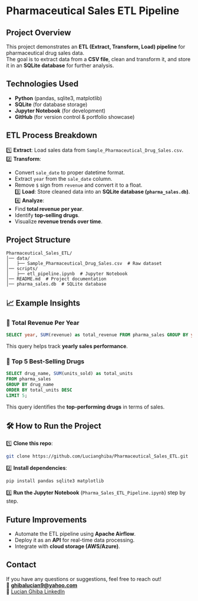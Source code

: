 #  Pharmaceutical Sales ETL Pipeline

##  Project Overview
This project demonstrates an **ETL (Extract, Transform, Load) pipeline** for pharmaceutical drug sales data.  
The goal is to extract data from a **CSV file**, clean and transform it, and store it in an **SQLite database** for further analysis.

##  Technologies Used
- **Python** (pandas, sqlite3, matplotlib)
- **SQLite** (for database storage)
- **Jupyter Notebook** (for development)
- **GitHub** (for version control & portfolio showcase)

##  ETL Process Breakdown
1️⃣ **Extract**: Load sales data from `Sample_Pharmaceutical_Drug_Sales.csv`.  
2️⃣ **Transform**:  
   - Convert `sale_date` to proper datetime format.  
   - Extract `year` from the `sale_date` column.  
   - Remove `$` sign from `revenue` and convert it to a float.  
3️⃣ **Load**: Store cleaned data into an **SQLite database (`pharma_sales.db`)**.  
4️⃣ **Analyze**:
   - Find **total revenue per year**.
   - Identify **top-selling drugs**.
   - Visualize **revenue trends over time**.

##  Project Structure
```
Pharmaceutical_Sales_ETL/
│── data/
│   ├── Sample_Pharmaceutical_Drug_Sales.csv  # Raw dataset
│── scripts/
│   ├── etl_pipeline.ipynb  # Jupyter Notebook
│── README.md  # Project documentation
│── pharma_sales.db  # SQLite database
```

## 📈 Example Insights
### 🔹 **Total Revenue Per Year**
```sql
SELECT year, SUM(revenue) as total_revenue FROM pharma_sales GROUP BY year;
```
 This query helps track **yearly sales performance**.

### 🔹 **Top 5 Best-Selling Drugs**
```sql
SELECT drug_name, SUM(units_sold) as total_units
FROM pharma_sales
GROUP BY drug_name
ORDER BY total_units DESC
LIMIT 5;
```
 This query identifies the **top-performing drugs** in terms of sales.


## 🛠 How to Run the Project
1️⃣ **Clone this repo**:
   ```sh
   git clone https://github.com/Lucianghiba/Pharmaceutical_Sales_ETL.git
   ```
2️⃣ **Install dependencies**:
   ```sh
   pip install pandas sqlite3 matplotlib
   ```
3️⃣ **Run the Jupyter Notebook** (`Pharma_Sales_ETL_Pipeline.ipynb`) step by step.

##  Future Improvements
- Automate the ETL pipeline using **Apache Airflow**.
- Deploy it as an **API** for real-time data processing.
- Integrate with **cloud storage (AWS/Azure)**.

##  Contact
If you have any questions or suggestions, feel free to reach out!  
📧 **ghibalucian9@yahoo.com**  
🔗 [Lucian Ghiba LinkedIn](https://www.linkedin.com/in/lucian-ghiba-34014a175)
